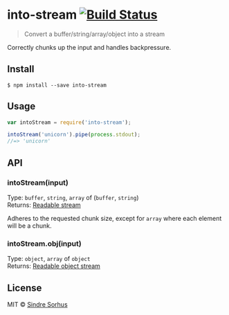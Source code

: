 # into-stream [![Build Status](https://travis-ci.org/sindresorhus/into-stream.svg?branch=master)](https://travis-ci.org/sindresorhus/into-stream)

> Convert a buffer/string/array/object into a stream

Correctly chunks up the input and handles backpressure.


## Install

```
$ npm install --save into-stream
```


## Usage

```js
var intoStream = require('into-stream');

intoStream('unicorn').pipe(process.stdout);
//=> 'unicorn'
```


## API

### intoStream(input)

Type: `buffer`, `string`, `array` of (`buffer`, `string`)  
Returns: [Readable stream](https://nodejs.org/api/stream.html#stream_class_stream_readable)

Adheres to the requested chunk size, except for `array` where each element will be a chunk.

### intoStream.obj(input)

Type: `object`, `array` of `object`  
Returns: [Readable object stream](https://nodejs.org/api/stream.html#stream_object_mode)


## License

MIT © [Sindre Sorhus](http://sindresorhus.com)
